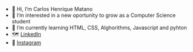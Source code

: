 - 👋 Hi, I’m Carlos Henrique Matano
- 👀 I’m interested in a new oportunity to grow as a Computer Science student
- 🌱 I’m currently learning HTML, CSS, Alghorithms, Javascript and pyhton
- 🗺️ [LinkedIn](https://www.linkedin.com/in/carlos-henrique-626904181/)
- 🤳 [Instagram](https://www.instagram.com/carloshenrique9/)
<!---
kaike909/kaike909 is a ✨ special ✨ repository because its `README.md` (this file) appears on your GitHub profile.
You can click the Preview link to take a look at your changes.
--->
